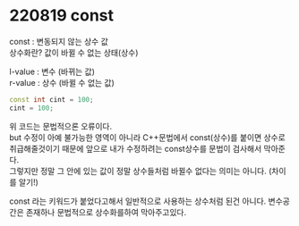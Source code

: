 # 220819 const

const : 변동되지 않는 상수 값  
상수화란? 값이 바뀔 수 없는 상태(상수)  

l-value : 변수 (바뀌는 값)  
r-value : 상수 (바뀔 수 없는 값)  

```cpp
const int cint = 100;
cint = 100;
```
위 코드는 문법적으론 오류이다.  
but 수정이 아예 불가능한 영역이 아니라 C++문법에서 const(상수)를 붙이면 상수로 취급해줄것이기 때문에 앞으로 내가 수정하려는 const상수를 문법이 검사해서 막아준다.  
그렇지만 정말 그 안에 있는 값이 정말 상수들처럼 바뀔수 없다는 의미는 아니다. (차이를 알기!)  


const 라는 키워드가 붙었다고해서 일반적으로 사용하는 상수처럼 된건 아니다. 변수공간은 존재하나 문법적으로 상수화를하여 막아주고있다.  